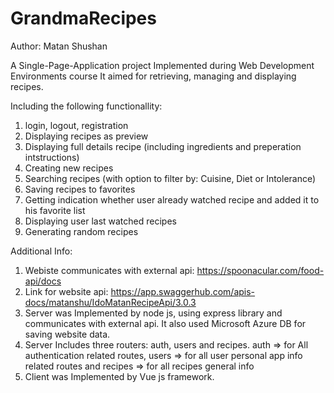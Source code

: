 # GrandmaRecipes
Author: Matan Shushan

A Single-Page-Application project Implemented during Web Development Environments course
It aimed for retrieving, managing and displaying recipes.

Including the following functionallity:
1. login, logout, registration
2. Displaying recipes as preview
3. Displaying full details recipe (including ingredients and preperation intstructions)
4. Creating new recipes
5. Searching recipes (with option to filter by: Cuisine, Diet or Intolerance)
6. Saving recipes to favorites
7. Getting indication whether user already watched recipe and added it to his favorite list
8. Displaying user last watched recipes
9. Generating random recipes

Additional Info:
1. Webiste communicates with external api: https://spoonacular.com/food-api/docs
2. Link for website api: https://app.swaggerhub.com/apis-docs/matanshu/IdoMatanRecipeApi/3.0.3
3. Server was Implemented by node js, using express library and communicates with external api. It also used Microsoft Azure DB for saving website data.
4. Server Includes three routers: auth, users and recipes.
auth => for All authentication related routes, users => for all user personal app info related routes and recipes => for all recipes general info
4. Client was Implemented by Vue js framework.
